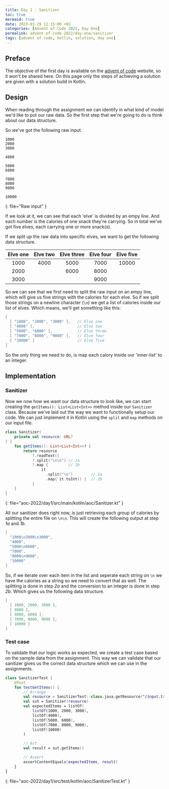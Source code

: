 ```yaml
---
title: Day 1 - Sanitizer
toc: true
mermaid: true
date: 2023-03-29 12:15:00 +02
categories: [Advent of Code 2022, Day One]
permalink: advent-of-code-2022/day-one/sanitizer
tags: [advent of code, kotlin, solution, day one]
---
```


## Preface

The objective of the first day is available on the [advent of code](https://adventofcode.com/2022/day/1) website, so it won't be shared here. On this page only the
steps of achieving a solution are given with a solution build in Kotlin.

## Design

When reading through the assignment we can identify in what kind of model we'd like to put our raw data. So the first step that we're going to do is think about
our data structure.

So we've got the following raw input.

```
1000
2000
3000

4000

5000
6000

7000
8000
9000

10000
```
{: file="Raw input" }

If we look at it, we can see that each 'elve' is divided by an empy line. And each number is the calories of one snack they're carrying. So in total we've got five elves,
each carrying one or more snack(s).

If we split up the raw data into specific elves, we want to get the following data structure.

|Elve one|Elve two|Elve three|Elve four|Elve five|
|:------:|:------:|:--------:|:-------:|:-------:|
| 1000   | 4000   | 5000     | 7000    | 10000   |
| 2000   |        | 6000     | 8000    |         |
| 3000   |        |          | 9000    |         |

So we can see that we first need to split the raw input on an empy line, which will give us five strings with the calories for each elve. So if we split those strings on a newline character (`\n`)
we get a list of calories inside our list of elves. Which means, we'll get something like this:

```kotlin
[
  [ "1000", "2000", "3000" ],   // Elve one
  [ "4000" ],                   // Elve two
  [ "5000", "6000" ],           // Elve three
  [ "7000", "8000", "9000" ],   // Elve four
  [ "10000" ]                   // Elve five
]
```

So the only thing we need to do, is map each calory inside our 'inner-list' to an integer.

## Implementation

### Sanitizer

Now we now how we want our data structure to look like, we can start creating the `getItems(): List<List<Int>>` method inside our `Sanitizer` class.
Because we've laid out the way we want to functionally setup our code. We can just implement it in Kotlin using the `split` and `map` methods on our input file.

```kotlin
class Sanitizer(
    private val resource: URL?
) {
    fun getItems(): List<List<Int>>? {
        return resource
            ?.readText()
            ?.split("\n\n") // 1a
            ?.map {         // 1b
                it
                  .split("\n")        // 2a
                  .map{ it.toInt() }  // 2b
            }
    }
}
```
{: file="aoc-2022/day1/src/main/kotlin/aoc/Sanitizer.kt" }

All our sanitizer does right now, is just retrieving each group of calories by splitting the entire file on `\n\n`. This will create the following output at step _1a_ and _1b_.

```kotlin
[
  "1000\n2000\n3000",
  "4000",
  "5000\n6000",
  "7000",
  "8000\n9000",
  "10000"
]
```

So, if we iterate over each item in the list and seperate each string on `\n` we have the calories as a string so we need to convert that as well. The splitting is
done in step _2a_ and the conversion to an integer is done in step _2b_. Which gives us the following data structure.

```kotlin
[
  [ 1000, 2000, 3000 ],
  [ 4000 ],
  [ 5000, 6000 ],
  [ 7000, 8000, 9000 ],
  [ 10000 ]
]
```

### Test case

To validate that our logic works as expected, we create a test case based on the sample data from the assignment. This way we can validate that our sanitizer gives us the
correct data structure which we can use in the assignments.

```kotlin
class SanitizerTest {
    @Test
    fun testGetItems() {
        // Arrange
        val resource = SanitizerTest::class.java.getResource("/input.txt")
        val sut = Sanitizer(resource)
        val expectedItems = listOf(
            listOf(1000, 2000, 3000),
            listOf(4000),
            listOf(5000, 6000),
            listOf(7000, 8000, 9000),
            listOf(10000)
        )

        // Act
        val result = sut.getItems()

        // Assert
        assertContentEquals(expectedItems, result)
    }
}
```
{: file="aoc-2022/day1/src/test/kotlin/aoc/SanitizerTest.kt" }
